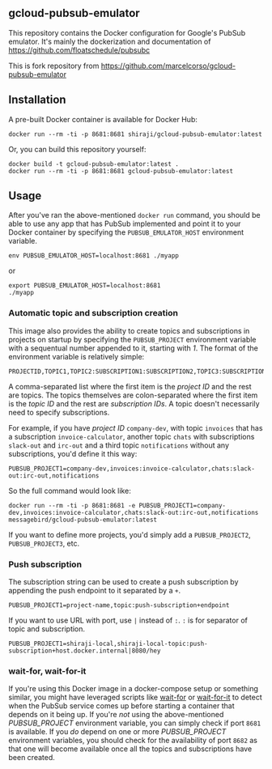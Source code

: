 gcloud-pubsub-emulator
----------------------
This repository contains the Docker configuration for Google's PubSub emulator. It's mainly the dockerization and documentation of https://github.com/floatschedule/pubsubc

This is fork repository from https://github.com/marcelcorso/gcloud-pubsub-emulator

Installation
------------
A pre-built Docker container is available for Docker Hub:

```
docker run --rm -ti -p 8681:8681 shiraji/gcloud-pubsub-emulator:latest
```

Or, you can build this repository yourself:

```
docker build -t gcloud-pubsub-emulator:latest .
docker run --rm -ti -p 8681:8681 gcloud-pubsub-emulator:latest
```

Usage
-----
After you've ran the above-mentioned `docker run` command, you should be able to use any app that has PubSub implemented and point it to your Docker container by specifying the `PUBSUB_EMULATOR_HOST` environment variable.

```
env PUBSUB_EMULATOR_HOST=localhost:8681 ./myapp
```

or

```
export PUBSUB_EMULATOR_HOST=localhost:8681
./myapp
```

### Automatic topic and subscription creation
This image also provides the ability to create topics and subscriptions in projects on startup by specifying the `PUBSUB_PROJECT` environment variable with a sequentual number appended to it, starting with _1_. The format of the environment variable is relatively simple:

```
PROJECTID,TOPIC1,TOPIC2:SUBSCRIPTION1:SUBSCRIPTION2,TOPIC3:SUBSCRIPTION3
```

A comma-separated list where the first item is the _project ID_ and the rest are topics. The topics themselves are colon-separated where the first item is the _topic ID_ and the rest are _subscription IDs_. A topic doesn't necessarily need to specify subscriptions.

For example, if you have _project ID_ `company-dev`, with topic `invoices` that has a subscription `invoice-calculator`, another topic `chats` with subscriptions `slack-out` and `irc-out` and a third topic `notifications` without any subscriptions, you'd define it this way:

```
PUBSUB_PROJECT1=company-dev,invoices:invoice-calculator,chats:slack-out:irc-out,notifications
```

So the full command would look like:

```
docker run --rm -ti -p 8681:8681 -e PUBSUB_PROJECT1=company-dev,invoices:invoice-calculator,chats:slack-out:irc-out,notifications messagebird/gcloud-pubsub-emulator:latest
```

If you want to define more projects, you'd simply add a `PUBSUB_PROJECT2`, `PUBSUB_PROJECT3`, etc.

### Push subscription

The subscription string can be used to create a push subscription by appending the push endpoint to it separated by a `+`.

```
PUBSUB_PROJECT1=project-name,topic:push-subscription+endpoint
```

If you want to use URL with port, use `|` instead of `:`. `:` is for separator of topic and subscription.

```
PUBSUB_PROJECT1=shiraji-local,shiraji-local-topic:push-subscription+host.docker.internal|8080/hey
```

### wait-for, wait-for-it
If you're using this Docker image in a docker-compose setup or something similar, you might have leveraged scripts like [wait-for](https://github.com/eficode/wait-for) or [wait-for-it](https://github.com/vishnubob/wait-for-it) to detect when the PubSub service comes up before starting a container that depends on it being up. If you're _not_ using the above-mentioned _PUBSUB_PROJECT_ environment variable, you can simply check if port `8681` is available. If you _do_ depend on one or more _PUBSUB_PROJECT_ environment variables, you should check for the availability of port `8682` as that one will become available once all the topics and subscriptions have been created.
